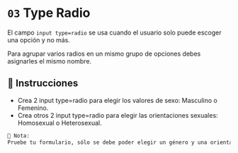 # `03` Type Radio 

El campo `input type=radio` se usa cuando el usuario solo puede escoger una opción y no más.

Para agrupar varios radios en un mismo grupo de opciones debes asignarles el mismo nombre.

## 📝 Instrucciones

- Crea 2 input type=radio para elegir los valores de sexo: Masculino o Femenino.
- Crea otros 2 input type=radio para elegir las orientaciones sexuales: Homosexual o Heterosexual.

```txt
📎 Nota: 
Pruebe tu formulario, sólo se debe poder elegir un género y una orientación sexual.
```
